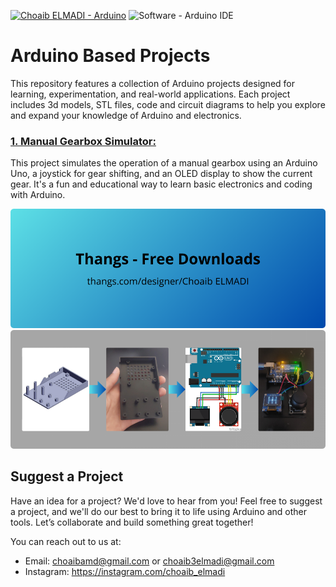 [![Choaib ELMADI - Arduino](https://img.shields.io/badge/Choaib_ELMADI-Arduino-8800dd)](https://elmadichoaib.vercel.app) ![Software - Arduino IDE](https://img.shields.io/badge/Software-Arduino_IDE-2bd729)

# Arduino Based Projects

This repository features a collection of Arduino projects designed for learning, experimentation, and real-world applications. Each project includes 3d models, STL files, code and circuit diagrams to help you explore and expand your knowledge of Arduino and electronics.

### [1. Manual Gearbox Simulator:](./Manual%20Gearbox%20Simulator/)

This project simulates the operation of a manual gearbox using an Arduino Uno, a joystick for gear shifting, and an OLED display to show the current gear. It's a fun and educational way to learn basic electronics and coding with Arduino.

<div align="center">

[![3D Models](./Manual%20Gearbox%20Simulator/Images/thangs.png)](https://thangs.com/designer/Choaib%20ELMADI)
![Project Steps](./Manual%20Gearbox%20Simulator/Images/steps.png)

</div>

## Suggest a Project

Have an idea for a project? We'd love to hear from you! Feel free to suggest a project, and we'll do our best to bring it to life using Arduino and other tools. Let’s collaborate and build something great together!

You can reach out to us at:

- Email: choaibamd@gmail.com or choaib3elmadi@gmail.com
- Instagram: https://instagram.com/choaib_elmadi
